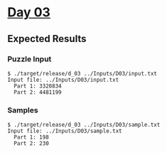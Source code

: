 # [Day 03](https://adventofcode.com/2021/day/3)

## Expected Results

### Puzzle Input

```console
$ ./target/release/d_03 ../Inputs/D03/input.txt
Input file: ../Inputs/D03/input.txt
  Part 1: 3320834
  Part 2: 4481199
```

### Samples

```console
$ ./target/release/d_03 ../Inputs/D03/sample.txt
Input file: ../Inputs/D03/sample.txt
  Part 1: 198
  Part 2: 230
```

